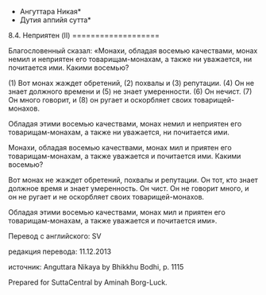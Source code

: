 * Ангуттара Никая*
* Дутия аппийя сутта*

8\.4\. Неприятен \(II\)
\=\=\=\=\=\=\=\=\=\=\=\=\=\=\=\=\=\=\=

Благословенный сказал: «Монахи, обладая восемью качествами, монах немил и неприятен его товарищам\-монахам, а также ни уважается, ни почитается ими\. Какими восемью?

\(1\) Вот монах жаждет обретений, \(2\) похвалы и \(3\) репутации\. \(4\) Он не знает должного времени и \(5\) не знает умеренности\. \(6\) Он нечист\. \(7\) Он много говорит, и \(8\) он ругает и оскорбляет своих товарищей\-монахов\.

Обладая этими восемью качествами, монах немил и неприятен его товарищам\-монахам, а также ни уважается, ни почитается ими\.

Монахи, обладая восемью качествами, монах мил и приятен его товарищам\-монахам, а также уважается и почитается ими\. Какими восемью?

Вот монах не жаждет обретений, похвалы и репутации\. Он тот, кто знает должное время и знает умеренность\. Он чист\. Он не говорит много, и он не ругает и не оскорбляет своих товарищей\-монахов\.

Обладая этими восемью качествами, монах мил и приятен его товарищам\-монахам, а также уважается и почитается ими»\.

Перевод с английского: SV

редакция перевода: 11\.12\.2013

источник: Anguttara Nikaya by Bhikkhu Bodhi, p\. 1115

Prepared for SuttaCentral by Aminah Borg\-Luck\.